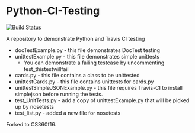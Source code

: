 Python-CI-Testing
=================

[![Build Status](https://travis-ci.org/chaddcw/Python-CI-Testing.svg)](https://travis-ci.org/chaddcw/Python-CI-Testing)

A repository to demonstrate Python and Travis CI testing

* docTestExample.py - this file demonstrates DocTest testing
* unittestExample.py - this file demonstrates simple unittests
  * You can demonstrate a failing testcase by uncommenting test_thistestwillfail
* cards.py - this file contains a class to be unittested
* unittestCards.py - this file contains unittests for cards.py
* unittestSimpleJSONExample.py - this file requires Travis-CI to install simplejson before running the tests.
* test_UnitTests.py - add a copy of unittestExample.py that will be picked up by nosetests
* test_list.py - added a new file for nosetests

Forked to CS360f16.
